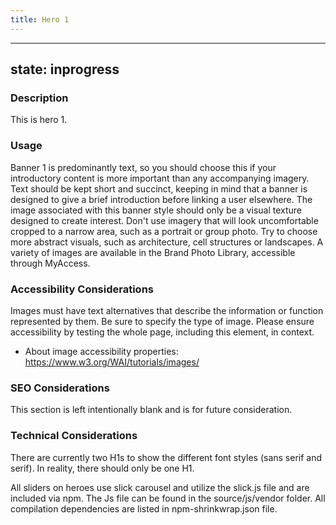 ```yaml
---
title: Hero 1
---
```


---
state: inprogress
---

### Description
This is hero 1.

### Usage
Banner 1 is predominantly text, so you should choose this if your introductory content is more important than any accompanying imagery. Text should be kept short and succinct, keeping in mind that a banner is designed to give a brief introduction before linking a user elsewhere. The image associated with this banner style should only be a visual texture designed to create interest. Don't use imagery that will look uncomfortable cropped to a narrow area, such as a portrait or group photo. Try to choose more abstract visuals, such as architecture, cell structures or landscapes. A variety of images are available in the Brand Photo Library, accessible through MyAccess.

### Accessibility Considerations
Images must have text alternatives that describe the information or function represented by them. Be sure to specify the type of image. Please ensure accessibility by testing the whole page, including this element, in context.

* About image accessibility properties: https://www.w3.org/WAI/tutorials/images/

### SEO Considerations
This section is left intentionally blank and is for future consideration.

### Technical Considerations
There are currently two H1s to show the different font styles (sans serif and serif). In reality, there should only be one H1.

All sliders on heroes use slick carousel and utilize the slick.js file and are included via npm. The Js file can be found in the source/js/vendor folder.  All compilation dependencies are listed in npm-shrinkwrap.json file.
